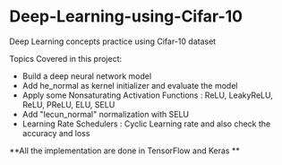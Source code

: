 # Deep-Learning-using-Cifar-10
Deep Learning concepts practice using Cifar-10 dataset

Topics Covered in this project:
- Build a deep neural network model
- Add he_normal as kernel initializer and evaluate the model
- Apply some Nonsaturating Activation Functions : ReLU, LeakyReLU, ReLU, PReLU, ELU, SELU
- Add "lecun_normal" normalization with SELU
- Learning Rate Schedulers : Cyclic Learning rate and also check the accuracy and loss

**All the implementation are done in TensorFlow and Keras
**
